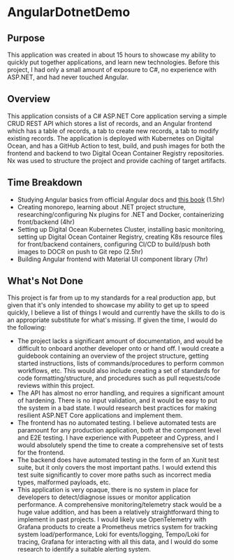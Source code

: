 # AngularDotnetDemo

## Purpose
This application was created in about 15 hours to showcase my ability to quickly put
together applications, and learn new technologies. Before this project, I had only a small amount of exposure to C#, no experience with ASP.NET, and had never touched Angular.

## Overview
This application consists of a C# ASP.NET Core application serving a simple CRUD REST API which stores a list of records, and an Angular frontend which has a table of records, a tab to create new records, a tab to modify existing records. The application is deployed with Kubernetes on Digital Ocean, and has a GitHub Action to test, build, and push images for both the frontend and backend to two Digital Ocean Container Registry repositories. Nx was used to structure the project and provide caching of target artifacts.

## Time Breakdown
* Studying Angular basics from official Angular docs and [this book](https://www.amazon.com/gp/product/B08XXNBKNP/ref=ppx_yo_dt_b_d_asin_title_o00?ie=UTF8&psc=1) (1.5hr)
* Creating monorepo, learning about .NET project structure, researching/configuring Nx plugins for .NET and Docker, containerizing front/backend (4hr)
* Setting up Digital Ocean Kubernetes Cluster, installing basic monitoring, setting up Digital Ocean Container Registry, creating K8s resource files for front/backend containers, configuring CI/CD to build/push both images to DOCR on push to Git repo (2.5hr)
* Building Angular frontend with Material UI component library (7hr)

## What's Not Done
This project is far from up to my standards for a real production app, but given that it's only intended to showcase my ability to get up to speed quickly, I believe a list of things I would and currently have the skills to do is an appropriate substitute for what's missing. If given the time, I would do the following:
* The project lacks a significant amount of documentation, and would be difficult to onboard another developer onto or hand off. I would create a guidebook containing an overview of the project structure, getting started instructions, lists of commands/procedures to perform common workflows, etc. This would also include creating a set of standards for code formatting/structure, and procedures such as pull requests/code reviews within this project.
* The API has almost no error handling, and requires a significant amount of hardening. There is no input validation, and it would be easy to put the system in a bad state. I would research best practices for making resilient ASP.NET Core applications and implement them.
* The frontend has no automated testing. I believe automated tests are paramount for any production application, both at the component level and E2E testing. I have experience with Puppeteer and Cypress, and I would absolutely spend the time to create a comprehensive set of tests for the frontend.
* The backend does have automated testing in the form of an Xunit test suite, but it only covers the most important paths. I would extend this test suite significantly to cover more paths such as incorrect media types, malformed payloads, etc.
* This application is very opaque, there is no system in place for developers to detect/diagnose issues or monitor application performance. A comprehensive monitoring/telemetry stack would be a huge value addition, and has been a relatively straightforward thing to implement in past projects. I would likely use OpenTelemetry with Grafana products to create a Prometheus metrics system for tracking system load/performance, Loki for events/logging, Tempo/Loki for tracing, Grafana for interacting with all this data, and I would do some research to identify a suitable alerting system.